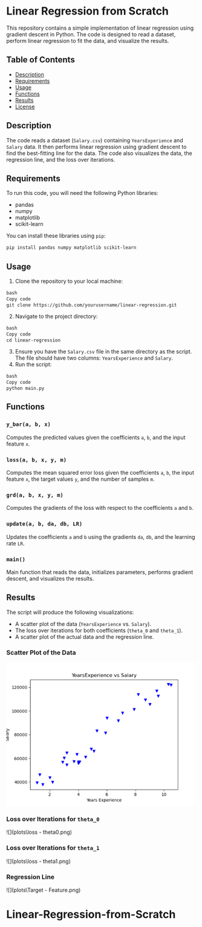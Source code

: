# Linear Regression from Scratch

This repository contains a simple implementation of linear regression using gradient descent in Python. The code is designed to read a dataset, perform linear regression to fit the data, and visualize the results.

## Table of Contents

- [Description](#description)
- [Requirements](#requirements)
- [Usage](#usage)
- [Functions](#functions)
- [Results](#results)
- [License](#license)

## Description

The code reads a dataset (`Salary.csv`) containing `YearsExperience` and `Salary` data. It then performs linear regression using gradient descent to find the best-fitting line for the data. The code also visualizes the data, the regression line, and the loss over iterations.

## Requirements

To run this code, you will need the following Python libraries:

- pandas
- numpy
- matplotlib
- scikit-learn

You can install these libraries using `pip`:

```bash
pip install pandas numpy matplotlib scikit-learn
```

## Usage

1. Clone the repository to your local machine:

```
bash
Copy code
git clone https://github.com/yourusername/linear-regression.git
```

2. Navigate to the project directory:

```
bash
Copy code
cd linear-regression
```

3. Ensure you have the `Salary.csv` file in the same directory as the script. The file should have two columns: `YearsExperience` and `Salary`.
4. Run the script:

```
bash
Copy code
python main.py
```

## Functions

### `y_bar(a, b, x)`

Computes the predicted values given the coefficients `a`, `b`, and the input feature `x`.

### `loss(a, b, x, y, m)`

Computes the mean squared error loss given the coefficients `a`, `b`, the input feature `x`, the target values `y`, and the number of samples `m`.

### `grd(a, b, x, y, m)`

Computes the gradients of the loss with respect to the coefficients `a` and `b`.

### `update(a, b, da, db, LR)`

Updates the coefficients `a` and `b` using the gradients `da`, `db`, and the learning rate `LR`.

### `main()`

Main function that reads the data, initializes parameters, performs gradient descent, and visualizes the results.

## Results

The script will produce the following visualizations:

- A scatter plot of the data (`YearsExperience` vs. `Salary`).
- The loss over iterations for both coefficients (`theta_0` and `theta_1`).
- A scatter plot of the actual data and the regression line.

### Scatter Plot of the Data



 ![](plots\Figure_1.png)



### Loss over Iterations for `theta_0`



![](plots\loss - theta0.png)



### Loss over Iterations for `theta_1`



![](plots\loss - theta1.png)



### Regression Line



![](plots\Target - Feature.png)
# Linear-Regression-from-Scratch

